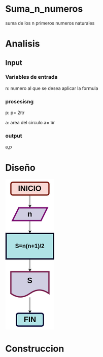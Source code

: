# Suma_n_numeros
suma de los n primeros numeros naturales

# Analisis

## Input



### Variables de entrada
n: numero al que se desea aplicar la formula
### prosesisng
p:
p= 2πr

a: area del circulo
a= πr

### output
a,p
# Diseño

![Diagrama de flujo](diagrama.png "Diagrama de flujo")
# Construccion
